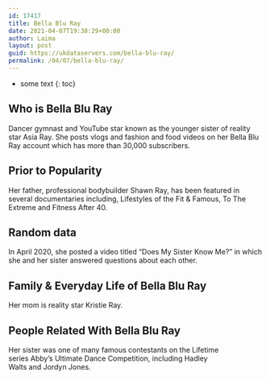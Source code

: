 ```yaml
---
id: 17417
title: Bella Blu Ray
date: 2021-04-07T19:38:29+00:00
author: Laima
layout: post
guid: https://ukdataservers.com/bella-blu-ray/
permalink: /04/07/bella-blu-ray/
---
```


* some text
{: toc}


## Who is Bella Blu Ray
                  
                  
                  
Dancer gymnast and YouTube star known as the younger sister of reality star Asia Ray. She posts vlogs and fashion and food videos on her Bella Blu Ray account which has more than 30,000 subscribers.
                  
              
            
              
            
                
                
                
## Prior to Popularity
                  
                  
                  
Her father, professional bodybuilder Shawn Ray, has been featured in several documentaries including, Lifestyles of the Fit & Famous, To The Extreme and Fitness After 40.
                  
              
            
              
            
                
                
                
## Random data
                  
                  
                  
In April 2020, she posted a video titled &#8220;Does My Sister Know Me?&#8221; in which she and her sister answered questions about each other.
                  
              
            
              
            
                
                
                
## Family & Everyday Life of Bella Blu Ray
                  
                  
                  
Her mom is reality star Kristie Ray.
                  
              
            
              
            
                
                
                
## People Related With Bella Blu Ray
                  
                  
                  
Her sister was one of many famous contestants on the Lifetime series Abby&#8217;s Ultimate Dance Competition, including Hadley Walts and Jordyn Jones.
                  
              
            
              
            
                
              
            
              
              
            
            
              
            
          
          
          